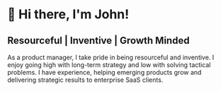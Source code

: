 # 👋 Hi there, I'm John!
## Resourceful | Inventive | Growth Minded
As a product manager, I take pride in being resourceful and inventive. I enjoy going high with long-term strategy and low with solving tactical problems. I have experience, helping emerging products grow and delivering strategic results to enterprise SaaS clients.

